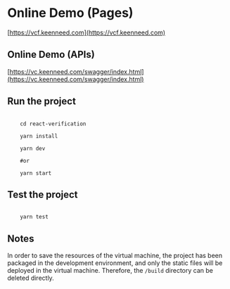# Online Demo (Pages)

[https://vcf.keenneed.com](https://vcf.keenneed.com)

## Online Demo (APIs)

[https://vc.keenneed.com/swagger/index.html](https://vc.keenneed.com/swagger/index.html)

## Run the project

```shell

    cd react-verification

    yarn install

    yarn dev

    #or

    yarn start

```

## Test the project

```shell

    yarn test

```

## Notes

In order to save the resources of the virtual machine, the project has been packaged in the development environment, and only the static files will be deployed in the virtual machine. Therefore, the `/build` directory can be deleted directly.
